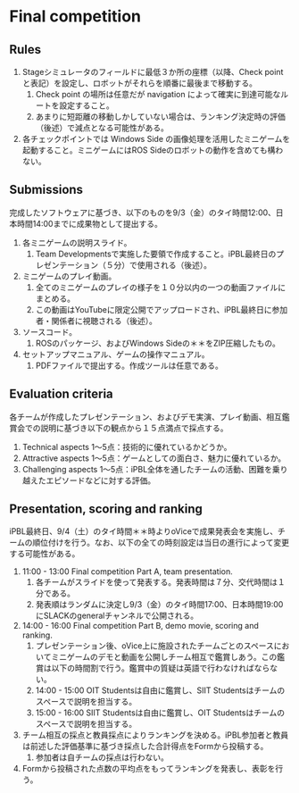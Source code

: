 # Final competition

## Rules

1. Stageシミュレータのフィールドに最低３か所の座標（以降、Check point と表記）を設定し、ロボットがそれらを順番に最後まで移動する。
   1. Check point の場所は任意だが navigation によって確実に到達可能なルートを設定すること。
   2. あまりに短距離の移動しかしていない場合は、ランキング決定時の評価（後述）で減点となる可能性がある。
2. 各チェックポイントでは Windows Side の画像処理を活用したミニゲームを起動すること。ミニゲームにはROS Sideのロボットの動作を含めても構わない。

## Submissions

完成したソフトウェアに基づき、以下のものを9/3（金）のタイ時間12:00、日本時間14:00までに成果物として提出する。

1. 各ミニゲームの説明スライド。
   1. Team Developmentsで実施した要領で作成すること。iPBL最終日のプレゼンテーション（５分）で使用される（後述）。
2. ミニゲームのプレイ動画。
   1. 全てのミニゲームのプレイの様子を１０分以内の一つの動画ファイルにまとめる。
   2. この動画はYouTubeに限定公開でアップロードされ、iPBL最終日に参加者・関係者に視聴される（後述）。
3. ソースコード。
   1. ROSのパッケージ、およびWindows Sideの＊＊をZIP圧縮したもの。
4. セットアップマニュアル、ゲームの操作マニュアル。
   1. PDFファイルで提出する。作成ツールは任意である。

## Evaluation criteria

各チームが作成したプレゼンテーション、およびデモ実演、プレイ動画、相互鑑賞会での説明に基づき以下の観点から１５点満点で採点する。

1. Technical aspects 1～5点：技術的に優れているかどうか。
2. Attractive aspects 1～5点：ゲームとしての面白さ、魅力に優れているか。
3. Challenging aspects 1～5点：iPBL全体を通したチームの活動、困難を乗り越えたエピソードなどに対する評価。

## Presentation, scoring and ranking

iPBL最終日、9/4（土）のタイ時間＊＊時よりoViceで成果発表会を実施し、チームの順位付けを行う。なお、以下の全ての時刻設定は当日の進行によって変更する可能性がある。

1. 11:00 - 13:00 Final competition Part A, team presentation.
   1. 各チームがスライドを使って発表する。発表時間は７分、交代時間は１分である。
   2. 発表順はランダムに決定し9/3（金）のタイ時間17:00、日本時間19:00にSLACKのgeneralチャンネルで公開される。
2. 14:00 - 16:00 Final competition Part B, demo movie, scoring and ranking.
   1. プレゼンテーション後、oVice上に施設されたチームごとのスペースにおいてミニゲームのデモと動画を公開しチーム相互で鑑賞しあう。この鑑賞は以下の時間割で行う。鑑賞中の質疑は英語で行わなければならない。
   2. 14:00 - 15:00 OIT Studentsは自由に鑑賞し、SIIT Studentsはチームのスペースで説明を担当する。
   3. 15:00 - 16:00 SIIT Studentsは自由に鑑賞し、OIT Studentsはチームのスペースで説明を担当する。
3. チーム相互の採点と教員採点によりランキングを決める。iPBL参加者と教員は前述した評価基準に基づき採点した合計得点をFormから投稿する。
   1. 参加者は自チームの採点は行わない。
4. Formから投稿された点数の平均点をもってランキングを発表し、表彰を行う。
